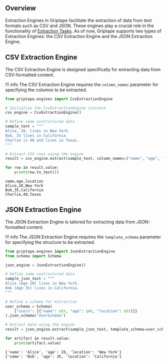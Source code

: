 ## Overview
Extraction Engines in Griptape facilitate the extraction of data from text formats such as CSV and JSON.
These engines play a crucial role in the functionality of [Extraction Tasks](../../griptape-framework/structures/tasks.md).
As of now, Griptape supports two types of Extraction Engines: the CSV Extraction Engine and the JSON Extraction Engine.

## CSV Extraction Engine

The CSV Extraction Engine is designed specifically for extracting data from CSV-formatted content.

!!! info
    The CSV Extraction Engine requires the `column_names` parameter for specifying the columns to be extracted.

```python
from griptape.engines import CsvExtractionEngine

# Initialize the CsvExtractionEngine instance
csv_engine = CsvExtractionEngine()

# Define some unstructured data
sample_text = """
Alice, 28, lives in New York.
Bob, 35 lives in California.
Charlie is 40 and lives in Texas.
"""

# Extract CSV rows using the engine
result = csv_engine.extract(sample_text, column_names=["name", "age", "location"])

for row in result.value:
    print(row.to_text())
```
```
name,age,location
Alice,28,New York
Bob,35,California
Charlie,40,Texas
```

## JSON Extraction Engine

The JSON Extraction Engine is tailored for extracting data from JSON-formatted content. 

!!! info
    The JSON Extraction Engine requires the `template_schema` parameter for specifying the structure to be extracted.

```python
from griptape.engines import JsonExtractionEngine
from schema import Schema

json_engine = JsonExtractionEngine()

# Define some unstructured data
sample_json_text = """
Alice (Age 28) lives in New York.
Bob (Age 35) lives in California.
"""

# Define a schema for extraction
user_schema = Schema(
    {"users": [{"name": str, "age": int, "location": str}]}
).json_schema("UserSchema")

# Extract data using the engine
result = json_engine.extract(sample_json_text, template_schema=user_schema)

for artifact in result.value:
    print(artifact.value)
```
```
{'name': 'Alice', 'age': 28, 'location': 'New York'}
{'name': 'Bob', 'age': 35, 'location': 'California'}
```
